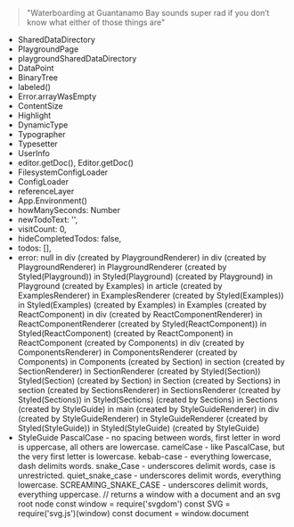 > "Waterboarding at Guantanamo Bay sounds super rad if you don’t know what either of those things are"

* SharedDataDirectory
* PlaygroundPage
* playgroundSharedDataDirectory
* DataPoint
* BinaryTree
* labeled()
* Error.arrayWasEmpty
* ContentSize
* Highlight
* DynamicType
* Typographer
* Typesetter
* UserInfo
* editor.getDoc(), Editor.getDoc()
* FilesystemConfigLoader
* ConfigLoader
* referenceLayer
* App.Environment()
* howManySeconds: Number
* newTodoText: '',
* visitCount: 0,
* hideCompletedTodos: false,
* todos: [],
* error: null
    in div (created by PlaygroundRenderer)
    in div (created by PlaygroundRenderer)
    in PlaygroundRenderer (created by Styled(Playground))
    in Styled(Playground) (created by Playground)
    in Playground (created by Examples)
    in article (created by ExamplesRenderer)
    in ExamplesRenderer (created by Styled(Examples))
    in Styled(Examples) (created by Examples)
    in Examples (created by ReactComponent)
    in div (created by ReactComponentRenderer)
    in ReactComponentRenderer (created by Styled(ReactComponent))
    in Styled(ReactComponent) (created by ReactComponent)
    in ReactComponent (created by Components)
    in div (created by ComponentsRenderer)
    in ComponentsRenderer (created by Components)
    in Components (created by Section)
    in section (created by SectionRenderer)
    in SectionRenderer (created by Styled(Section))
    Styled(Section) (created by Section)
    in Section (created by Sections)
    in section (created by SectionsRenderer)
    in SectionsRenderer (created by Styled(Sections))
    in Styled(Sections) (created by Sections)
    in Sections (created by StyleGuide)
    in main (created by StyleGuideRenderer)
    in div (created by StyleGuideRenderer)
    in StyleGuideRenderer (created by Styled(StyleGuide))
    in Styled(StyleGuide) (created by StyleGuide)
* StyleGuide
PascalCase - no spacing between words, first letter in word is uppercase, all others are lowercase.
camelCase - like PascalCase, but the very first letter is lowercase.
kebab-case - everything lowercase, dash delimits words.
snake_Case - underscores delimit words, case is unrestricted.
quiet_snake_case - underscores delimit words, everything lowercase.
SCREAMING_SNAKE_CASE - underscores delimit words, everything uppercase.
// returns a window with a document and an svg root node
const window   = require('svgdom')
const SVG      = require('svg.js')(window)
const document = window.document
